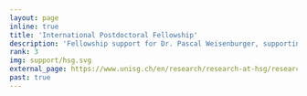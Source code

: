 ```yaml
---
layout: page
inline: true
title: 'International Postdoctoral Fellowship'
description: 'Fellowship support for Dr. Pascal Weisenburger, supporting his research on multitier programming languages.'
rank: 3
img: support/hsg.svg
external_page: https://www.unisg.ch/en/research/research-at-hsg/research-support/internal-funding/international-postdoctoral-fellowships/
past: true
---
```

